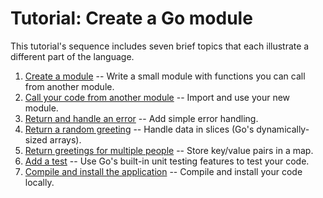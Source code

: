 # Tutorial: Create a Go module

This tutorial's sequence includes seven brief topics that each illustrate a different part of the language.

1. [Create a module](./use-external-module/greetings/README.md) -- Write a small module with functions you can call from another module.
2. [Call your code from another module](./use-external-module/hello/README.md) -- Import and use your new module.
3. [Return and handle an error](./handle-error/README.md) -- Add simple error handling.
4. [Return a random greeting](./slices/README.md) -- Handle data in slices (Go's dynamically-sized arrays).
5. [Return greetings for multiple people](./loops/README.md) -- Store key/value pairs in a map.
6. [Add a test](./tests/README.md) -- Use Go's built-in unit testing features to test your code.
7. [Compile and install the application](./compile-install-app/README.md) -- Compile and install your code locally.

